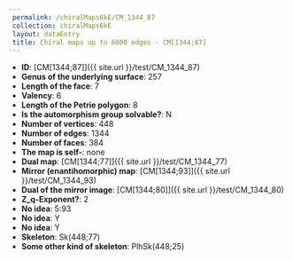 ```yaml
--- 
 permalink: /chiralMaps6kE/CM_1344_87 
 collection: chiralMaps6kE
 layout: dataEntry
 title: Chiral maps up to 6000 edges - CM[1344;87]
---
```


- **ID**: [CM[1344;87]]({{ site.url }}/test/CM_1344_87)
- **Genus of the underlying surface**: 257
- **Length of the face**: 7
- **Valency**: 6
- **Length of the Petrie polygon**: 8
- **Is the automorphism group solvable?**: N
- **Number of vertices**: 448
- **Number of edges**: 1344
- **Number of faces**: 384
- **The map is self-**: none
- **Dual map**: [CM[1344;77]]({{ site.url }}/test/CM_1344_77)
- **Mirror (enantihomorphic) map**: [CM[1344;93]]({{ site.url }}/test/CM_1344_93)
- **Dual of the mirror image**: [CM[1344;80]]({{ site.url }}/test/CM_1344_80)
- **Z_q-Exponent?**: 2
- **No idea**:  5:93
- **No idea**: Y
- **No idea**: Y
- **Skeleton**: Sk(448;77)
- **Some other kind of skeleton**: PlhSk(448;25)
